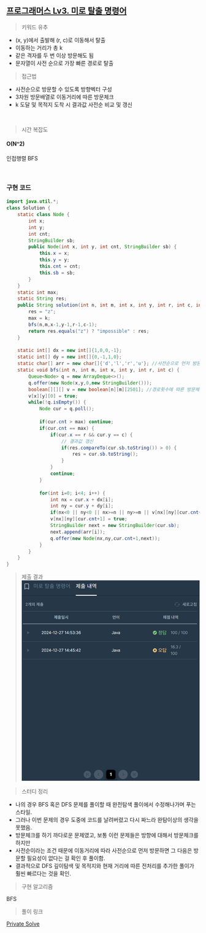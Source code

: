 ## [프로그래머스 Lv3. 미로 탈출 명령어](https://school.programmers.co.kr/learn/courses/30/lessons/150365)

> 키워드 유추
- (x, y)에서 출발해 (r, c)로 이동해서 탈출
-  이동하는 거리가 총 k
-  같은 격자를 두 번 이상 방문해도 됨
-  문자열이 사전 순으로 가장 빠른 경로로 탈출

> 접근법
- 사전순으로 방문할 수 있도록 방향벡터 구성
- 3차원 방문배열로 이동거리에 따른 방문체크
- k 도달 및 목적지 도착 시 결과값 사전순 비교 및 갱신

<br/>

> 시간 복잡도

#### O(N^2)

인접행렬 BFS

<br/>

### 구현 코드

```java
import java.util.*;
class Solution {
    static class Node {
        int x;
        int y;
        int cnt;
        StringBuilder sb;
        public Node(int x, int y, int cnt, StringBuilder sb) {
            this.x = x;
            this.y = y;
            this.cnt = cnt;
            this.sb = sb;
        }
    }
    static int max;
    static String res;
    public String solution(int n, int m, int x, int y, int r, int c, int k) {
        res = "z";
        max = k;        
        bfs(n,m,x-1,y-1,r-1,c-1);
        return res.equals("z") ? "impossible" : res;
    }
    
    static int[] dx = new int[]{1,0,0,-1};
    static int[] dy = new int[]{0,-1,1,0};
    static char[] arr = new char[]{'d','l','r','u'}; //사전순으로 먼저 방문할 수 있도록
    static void bfs(int n, int m, int x, int y, int r, int c) {
        Queue<Node> q = new ArrayDeque<>();
        q.offer(new Node(x,y,0,new StringBuilder()));
        boolean[][][] v = new boolean[n][m][2501]; //경로횟수에 따른 방문체크 : 같은 위치라도 사전순으로 먼저 방문
        v[x][y][0] = true;
        while(!q.isEmpty()) {
            Node cur = q.poll();
            
            if(cur.cnt > max) continue;
            if(cur.cnt == max) {
                if(cur.x == r && cur.y == c) {
                    // 결과값 갱신
                    if(res.compareTo(cur.sb.toString()) > 0) {
                        res = cur.sb.toString();
                    }
                }
                continue;
            }
            
            for(int i=0; i<4; i++) {
                int nx = cur.x + dx[i];
                int ny = cur.y + dy[i];
                if(nx<0 || ny<0 || nx>=n || ny>=m || v[nx][ny][cur.cnt+1]) continue;
                v[nx][ny][cur.cnt+1] = true;
                StringBuilder next = new StringBuilder(cur.sb);
                next.append(arr[i]);
                q.offer(new Node(nx,ny,cur.cnt+1,next));
            }
        }
    }
}
```

> 제출 결과
![제출결과](./result.png)
> 

> 스터디 정리
- 나의 경우 BFS 혹은 DFS 문제를 풀이할 때 완전탐색 풀이에서 수정해나가며 푸는 스타일.
- 그러나 이번 문제의 경우 도중에 코드를 날려버렸고 다시 짜느라 완탐이상의 생각을 못했음.
- 방문체크를 하기 까다로운 문제였고, 보통 이런 문제들은 방향에 대해서 방문체크를 하지만
- 사전순이라는 조건 때문에 이동거리에 따라 사전순으로 먼저 방문하면 그 다음은 방문할 필요성이 없다는 걸 확인 후 풀이함.
- 결과적으로 DFS 깊이탐색 및 목적지와 현재 거리에 따른 전처리를 추가한 풀이가 훨씬 빠르다는 것을 확인.


> 구현 알고리즘
<p> BFS </p>

> 풀이 링크

[Private Solve](https://github.com/The-Four-Error-Pickers/Algorithm-Study/tree/main/Private%20Solve/프로그래머스/150365.%20%EB%AF%B8%EB%A1%9C%20%ED%83%88%EC%B6%9C%20%EB%AA%85%EB%A0%B9%EC%96%B4/Be-HinD(Ryo))
